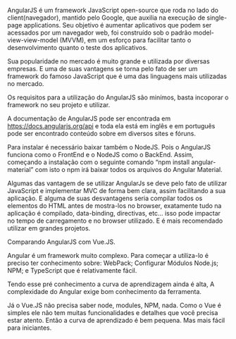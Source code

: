 AngularJS é um framework JavaScript open-source que roda no lado do client(navegador), mantido pelo Google, que auxilia na execução de single-page applications. Seu objetivo é aumentar aplicativos que podem ser acessados por um navegador web, foi construído sob o padrão model-view-view-model (MVVM), em um esforço para facilitar tanto o desenvolvimento quanto o teste dos aplicativos.

Sua popularidade no mercado é muito grande e utilizada por diversas empresas. E uma de suas vantagens se torna pelo fato de ser um framework do famoso JavaScript que é uma das linguagens mais utilizadas no mercado.

Os requisitos para a utilização do AngularJS são minímos, basta incoporar o framework no seu projeto e utilizar.

A documentação de AngularJS pode ser encontrada em https://docs.angularjs.org/api e toda ela está em inglês e em português pode ser encontrado conteúdo sobre em diversos sites e fóruns.

Para instalar é necessário baixar também o NodeJS. Pois o AngularJS funciona como o FrontEnd e o NodeJS como o BackEnd. Assim, começando a instalação com o seguinte comando “npm install angular-material” com isto o npm irá baixar todos os arquivos do Angular Material.

Algumas das vantagem de se utilizar AngularJs se deve pelo fato de utilizar JavaScript e implementar MVC de forma bem clara, assim facilitando a sua aplicação.
E alguma de suas desvantagens seria compilar todos os elementos do HTML antes de mostra-los no browser, exatamente tudo na aplicação é compilado, data-binding, directivas, etc… isso pode impactar no tempo de carregamento e no browser utilizado. E é mais recomendado utilizar em grandes projetos.

Comparando AngularJS com Vue.JS.

Angular é um framework muito complexo. Para começar a utiliza-lo é preciso ter conhecimento sobre: WebPack; Configurar Módulos Node.js; NPM; e TypeScript que é relativamente fácil.

Tendo esse pré conhecimento a curva de aprendizagem ainda é alta, A complexidade do Angular exige bom conhecimento da ferramenta.

Já o Vue.JS não precisa saber node, modules, NPM, nada. Como o Vue é simples ele não tem muitas funcionalidades e detalhes que você precisa estar atento. Então a curva de aprendizado é bem pequena. Mas mais fácil para iniciantes.
